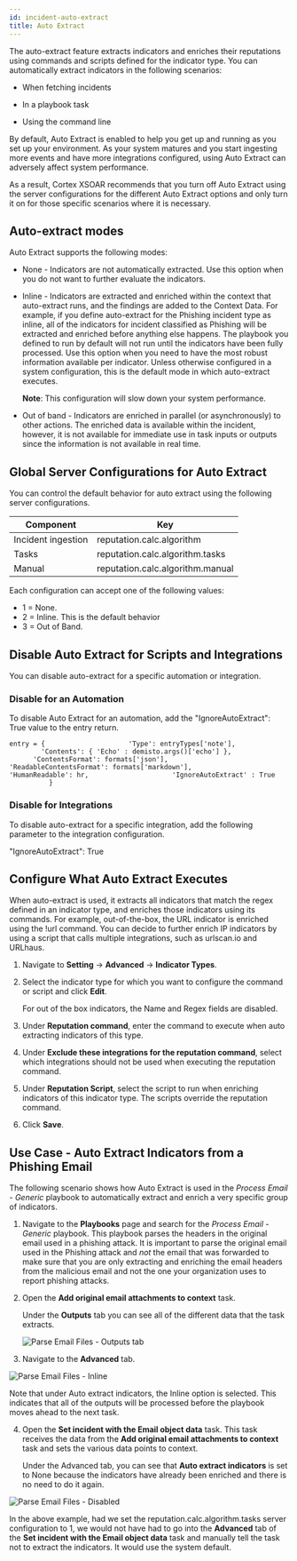 ```yaml
---
id: incident-auto-extract
title: Auto Extract
---
```

The auto-extract feature extracts indicators and enriches their reputations using commands and scripts defined for the indicator type. You can automatically extract indicators in the following scenarios:

* When fetching incidents

* In a playbook task

* Using the command line

By default, Auto Extract is enabled to help you get up and running as you set up your environment. As your system matures and you start ingesting more events and have more integrations configured, using Auto Extract can adversely affect system performance.

As a result, Cortex XSOAR recommends that you turn off Auto Extract using the server configurations for the different Auto Extract options and only turn it on for those specific scenarios where it is necessary. 

## Auto-extract modes

Auto Extract supports the following modes:

* None - Indicators are not automatically extracted. Use this option when you do not want to further evaluate the indicators. 

* Inline - Indicators are extracted and enriched within the context that auto-extract runs, and the findings are added to the Context Data. For example, if you define auto-extract for the Phishing incident type as inline, all of the indicators for incident classified as Phishing will be extracted and enriched before anything else happens. The playbook you defined to run by default will not run until the indicators have been fully processed. Use this option when you need to have the most robust information available per indicator. Unless otherwise configured in a system configuration, this is the default mode in which auto-extract executes.

   **Note**: This configuration will slow down your system performance. 

* Out of band - Indicators are enriched in parallel (or asynchronously) to other actions. The enriched data is available within the incident, however, it is not available for immediate use in task inputs or outputs since the information is not available in real time. 

## Global Server Configurations for Auto Extract

You can control the default behavior for auto extract using the following server configurations. 

| Component | Key |
| ------ | ------ | 
| Incident ingestion | reputation.calc.algorithm | 
| Tasks | reputation.calc.algorithm.tasks  |
| Manual | reputation.calc.algorithm.manual |


Each configuration can accept one of the following values:

* 1 = None.
* 2 = Inline. This is the default behavior
* 3 = Out of Band.

## Disable Auto Extract for Scripts and Integrations

You can disable auto-extract for a specific automation or integration.

### Disable for an Automation
To disable Auto Extract for an automation, add the "IgnoreAutoExtract": True value to the entry return.

`entry = {
                    'Type': entryTypes['note'],
                    'Contents': { 'Echo' : demisto.args()['echo'] },
                    'ContentsFormat': formats['json'],
                    'ReadableContentsFormat': formats['markdown'],
                    'HumanReadable': hr,
                    'IgnoreAutoExtract' : True
            }`


### Disable for Integrations
To disable auto-extract for a specific integration, add the following parameter to the integration configuration.

"IgnoreAutoExtract": True


## Configure What Auto Extract Executes

When auto-extract is used, it extracts all indicators that match the regex defined in an indicator type, and enriches those indicators using its commands. For example, out-of-the-box, the URL indicator is enriched using the !url command. You can decide to further enrich IP indicators by using a script that calls multiple integrations, such as urlscan.io and URLhaus.

1. Navigate to **Setting** -> **Advanced** -> **Indicator Types**.

2. Select the indicator type for which you want to configure the command or script and click **Edit**.

   For out of the box indicators, the Name and Regex fields are disabled.

3. Under **Reputation command**, enter the command to execute when auto extracting indicators of this type.

4. Under **Exclude these integrations for the reputation command**, select which integrations should not be used when executing the reputation command.

5. Under **Reputation Script**, select the script to run when enriching indicators of this indicator type. The scripts override the reputation command.

6. Click **Save**. 

## Use Case - Auto Extract Indicators from a Phishing Email

The following scenario shows how Auto Extract is used in the *Process Email - Generic* playbook to automatically extract and enrich a very specific group of indicators. 

1. Navigate to the **Playbooks** page and search for the *Process Email - Generic* playbook. This playbook parses the headers in the original email used in a phishing attack. It is important to parse the original email used in the Phishing attack and *not* the email that was forwarded to make sure that you are only extracting and enriching the email headers from the malicious email and not the one your organization uses to report phishing attacks.

2. Open the **Add original email attachments to context** task.  

   Under the **Outputs** tab you can see all of the different data that the task extracts.

   ![Parse Email Files - Outputs tab](../../doc_imgs/howtos/incidents/Auto-Extract_ParseEmailFiles_Outputs.png)

  3. Navigate to the **Advanced** tab. 

   ![Parse Email Files - Inline](../../doc_imgs/howtos/incidents/Auto-Extract_ParseEmailFiles_Inline.png)
  
   Note that under Auto extract indicators, the Inline option is selected. This indicates that all of the outputs will be processed before the playbook moves ahead to the next task.

4. Open the **Set incident with the Email object data** task. This task receives the data from the **Add original email attachments to context** task and sets the various data points to context. 

   Under the Advanced tab, you can see that **Auto extract indicators** is set to None because the indicators have already been enriched and there is no need to do it again.

 ![Parse Email Files - Disabled](../../doc_imgs/howtos/incidents/Auto-Extract_ParseEmailFiles_Disabled.png)

In the above example, had we set the reputation.calc.algorithm.tasks server configuration to 1, we would not have had to go into the **Advanced** tab of the **Set incident with the Email object data** task and manually tell the task not to extract the indicators. It would use the system default.
